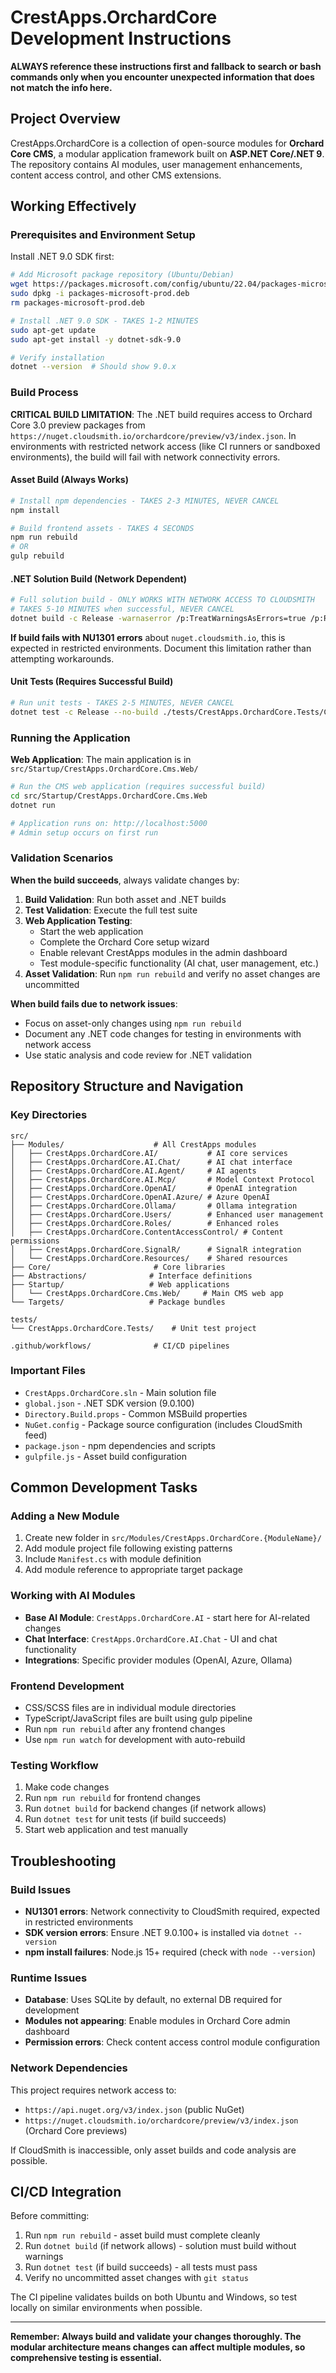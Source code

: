 # CrestApps.OrchardCore Development Instructions

**ALWAYS reference these instructions first and fallback to search or bash commands only when you encounter unexpected information that does not match the info here.**

## Project Overview

CrestApps.OrchardCore is a collection of open-source modules for **Orchard Core CMS**, a modular application framework built on **ASP.NET Core/.NET 9**. The repository contains AI modules, user management enhancements, content access control, and other CMS extensions.

## Working Effectively

### Prerequisites and Environment Setup

Install .NET 9.0 SDK first:
```bash
# Add Microsoft package repository (Ubuntu/Debian)
wget https://packages.microsoft.com/config/ubuntu/22.04/packages-microsoft-prod.deb -O packages-microsoft-prod.deb
sudo dpkg -i packages-microsoft-prod.deb
rm packages-microsoft-prod.deb

# Install .NET 9.0 SDK - TAKES 1-2 MINUTES
sudo apt-get update
sudo apt-get install -y dotnet-sdk-9.0

# Verify installation
dotnet --version  # Should show 9.0.x
```

### Build Process

**CRITICAL BUILD LIMITATION**: The .NET build requires access to Orchard Core 3.0 preview packages from `https://nuget.cloudsmith.io/orchardcore/preview/v3/index.json`. In environments with restricted network access (like CI runners or sandboxed environments), the build will fail with network connectivity errors.

#### Asset Build (Always Works)
```bash
# Install npm dependencies - TAKES 2-3 MINUTES, NEVER CANCEL
npm install

# Build frontend assets - TAKES 4 SECONDS
npm run rebuild
# OR
gulp rebuild
```

#### .NET Solution Build (Network Dependent)
```bash
# Full solution build - ONLY WORKS WITH NETWORK ACCESS TO CLOUDSMITH
# TAKES 5-10 MINUTES when successful, NEVER CANCEL
dotnet build -c Release -warnaserror /p:TreatWarningsAsErrors=true /p:RunAnalyzers=true /p:NuGetAudit=false
```

**If build fails with NU1301 errors** about `nuget.cloudsmith.io`, this is expected in restricted environments. Document this limitation rather than attempting workarounds.

#### Unit Tests (Requires Successful Build)
```bash
# Run unit tests - TAKES 2-5 MINUTES, NEVER CANCEL
dotnet test -c Release --no-build ./tests/CrestApps.OrchardCore.Tests/CrestApps.OrchardCore.Tests.csproj
```

### Running the Application

**Web Application**: The main application is in `src/Startup/CrestApps.OrchardCore.Cms.Web/`

```bash
# Run the CMS web application (requires successful build)
cd src/Startup/CrestApps.OrchardCore.Cms.Web
dotnet run

# Application runs on: http://localhost:5000
# Admin setup occurs on first run
```

### Validation Scenarios

**When the build succeeds**, always validate changes by:

1. **Build Validation**: Run both asset and .NET builds
2. **Test Validation**: Execute the full test suite  
3. **Web Application Testing**: 
   - Start the web application
   - Complete the Orchard Core setup wizard
   - Enable relevant CrestApps modules in the admin dashboard
   - Test module-specific functionality (AI chat, user management, etc.)
4. **Asset Validation**: Run `npm run rebuild` and verify no asset changes are uncommitted

**When build fails due to network issues**:
- Focus on asset-only changes using `npm run rebuild`
- Document any .NET code changes for testing in environments with network access
- Use static analysis and code review for .NET validation

## Repository Structure and Navigation

### Key Directories
```
src/
├── Modules/                    # All CrestApps modules
│   ├── CrestApps.OrchardCore.AI/           # AI core services
│   ├── CrestApps.OrchardCore.AI.Chat/      # AI chat interface  
│   ├── CrestApps.OrchardCore.AI.Agent/     # AI agents
│   ├── CrestApps.OrchardCore.AI.Mcp/       # Model Context Protocol
│   ├── CrestApps.OrchardCore.OpenAI/       # OpenAI integration
│   ├── CrestApps.OrchardCore.OpenAI.Azure/ # Azure OpenAI
│   ├── CrestApps.OrchardCore.Ollama/       # Ollama integration
│   ├── CrestApps.OrchardCore.Users/        # Enhanced user management
│   ├── CrestApps.OrchardCore.Roles/        # Enhanced roles
│   ├── CrestApps.OrchardCore.ContentAccessControl/ # Content permissions
│   ├── CrestApps.OrchardCore.SignalR/      # SignalR integration
│   └── CrestApps.OrchardCore.Resources/    # Shared resources
├── Core/                       # Core libraries
├── Abstractions/              # Interface definitions
├── Startup/                   # Web applications
│   └── CrestApps.OrchardCore.Cms.Web/     # Main CMS web app
└── Targets/                   # Package bundles

tests/
└── CrestApps.OrchardCore.Tests/    # Unit test project

.github/workflows/              # CI/CD pipelines
```

### Important Files
- `CrestApps.OrchardCore.sln` - Main solution file
- `global.json` - .NET SDK version (9.0.100)
- `Directory.Build.props` - Common MSBuild properties
- `NuGet.config` - Package source configuration (includes CloudSmith feed)
- `package.json` - npm dependencies and scripts
- `gulpfile.js` - Asset build configuration

## Common Development Tasks

### Adding a New Module
1. Create new folder in `src/Modules/CrestApps.OrchardCore.{ModuleName}/`
2. Add module project file following existing patterns
3. Include `Manifest.cs` with module definition
4. Add module reference to appropriate target package

### Working with AI Modules
- **Base AI Module**: `CrestApps.OrchardCore.AI` - start here for AI-related changes
- **Chat Interface**: `CrestApps.OrchardCore.AI.Chat` - UI and chat functionality
- **Integrations**: Specific provider modules (OpenAI, Azure, Ollama)

### Frontend Development
- CSS/SCSS files are in individual module directories
- TypeScript/JavaScript files are built using gulp pipeline
- Run `npm run rebuild` after any frontend changes
- Use `npm run watch` for development with auto-rebuild

### Testing Workflow
1. Make code changes
2. Run `npm run rebuild` for frontend changes
3. Run `dotnet build` for backend changes (if network allows)
4. Run `dotnet test` for unit tests (if build succeeds)
5. Start web application and test manually

## Troubleshooting

### Build Issues
- **NU1301 errors**: Network connectivity to CloudSmith required, expected in restricted environments
- **SDK version errors**: Ensure .NET 9.0.100+ is installed via `dotnet --version`
- **npm install failures**: Node.js 15+ required (check with `node --version`)

### Runtime Issues  
- **Database**: Uses SQLite by default, no external DB required for development
- **Modules not appearing**: Enable modules in Orchard Core admin dashboard
- **Permission errors**: Check content access control module configuration

### Network Dependencies
This project requires network access to:
- `https://api.nuget.org/v3/index.json` (public NuGet)
- `https://nuget.cloudsmith.io/orchardcore/preview/v3/index.json` (Orchard Core previews)

If CloudSmith is inaccessible, only asset builds and code analysis are possible.

## CI/CD Integration

Before committing:
1. Run `npm run rebuild` - asset build must complete cleanly
2. Run `dotnet build` (if network allows) - solution must build without warnings
3. Run `dotnet test` (if build succeeds) - all tests must pass
4. Verify no uncommitted asset changes with `git status`

The CI pipeline validates builds on both Ubuntu and Windows, so test locally on similar environments when possible.

---

**Remember: Always build and validate your changes thoroughly. The modular architecture means changes can affect multiple modules, so comprehensive testing is essential.**